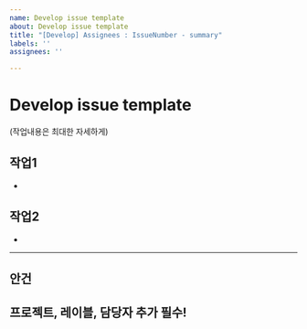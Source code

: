 ```yaml
---
name: Develop issue template
about: Develop issue template
title: "[Develop] Assignees : IssueNumber - summary"
labels: ''
assignees: ''

---
```


# Develop issue template
(작업내용은 최대한 자세하게)
## 작업1
-

## 작업2
-


---

## 안건



## 프로젝트, 레이블, 담당자 추가 필수!
